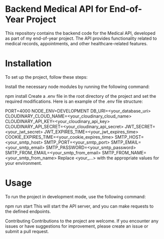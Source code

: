 # Backend Medical API for End-of-Year Project
This repository contains the backend code for the Medical API, developed as part of my end-of-year project. The API provides functionality related to medical records, appointments, and other healthcare-related features.

# Installation
To set up the project, follow these steps:

Install the necessary node modules by running the following command:


npm install
Create a .env file in the root directory of the project and set the required modifications. Here is an example of the .env file structure:

PORT=4000
NODE_ENV=DEVELOPMENT
DB_URI=<your_database_uri>
CLOUDINARY_CLOUD_NAME=<your_cloudinary_cloud_name>
CLOUDINARY_API_KEY=<your_cloudinary_api_key>
CLOUDINARY_API_SECRET=<your_cloudinary_api_secret>
JWT_SECRET=<your_jwt_secret>
JWT_EXPIRES_TIME=<your_jwt_expires_time>
COOKIE_EXPIRES_TIME=<your_cookie_expires_time>
SMTP_HOST=<your_smtp_host>
SMTP_PORT=<your_smtp_port>
SMTP_EMAIL=<your_smtp_email>
SMTP_PASSWORD=<your_smtp_password>
SMTP_FROM_EMAIL=<your_smtp_from_email>
SMTP_FROM_NAME=<your_smtp_from_name>
Replace <your_...> with the appropriate values for your environment.

# Usage
To run the project in development mode, use the following command:


npm run start
This will start the API server, and you can make requests to the defined endpoints.

Contributing
Contributions to the project are welcome. If you encounter any issues or have suggestions for improvement, please create an issue or submit a pull request.
